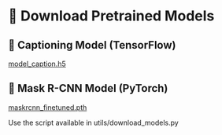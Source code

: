 # 🔗 Download Pretrained Models

## 📜 Captioning Model (TensorFlow)
[model_caption.h5](https://drive.google.com/file/d/1z6TqdC1fa8hCc9__4YKFRBxagOlswstv)

## 🧠 Mask R-CNN Model (PyTorch)
[maskrcnn_finetuned.pth](https://drive.google.com/file/d/1VNQ0jx1z7Si4xanmKLQbFiqZh1pZncCL)

Use the script available in utils/download_models.py
